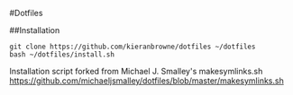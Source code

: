 #Dotfiles

##Installation
```
git clone https://github.com/kieranbrowne/dotfiles ~/dotfiles
bash ~/dotfiles/install.sh
```

Installation script forked from Michael J. Smalley's makesymlinks.sh
https://github.com/michaeljsmalley/dotfiles/blob/master/makesymlinks.sh
